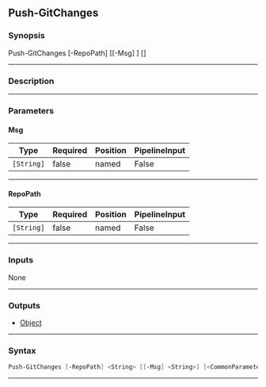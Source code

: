Push-GitChanges
---------------
### Synopsis
Push-GitChanges [-RepoPath] <string> [[-Msg] <string>] [<CommonParameters>]

---
### Description



---
### Parameters
#### **Msg**





|Type      |Required|Position|PipelineInput|
|----------|--------|--------|-------------|
|`[String]`|false   |named   |False        |



---
#### **RepoPath**





|Type      |Required|Position|PipelineInput|
|----------|--------|--------|-------------|
|`[String]`|false   |named   |False        |



---
### Inputs
None

---
### Outputs
* [Object](https://learn.microsoft.com/en-us/dotnet/api/System.Object)




---
### Syntax
```PowerShell
Push-GitChanges [-RepoPath] <String> [[-Msg] <String>] [<CommonParameters>]
```
---
